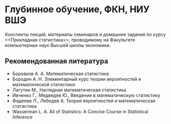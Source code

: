 # Глубинное обучение, ФКН, НИУ ВШЭ

Конспекты лекций, материалы семинаров и домашние задания по курсу <<Прикладная статистика>>, проводимому на Факультете компьютерных наук Высшей школы экономики.

## Рекомендованная литература

- Боровков А. А. Математическая статистика 
- Бородин А. Н. Элементарный курс теории вероятностей и математической статистики
- Лагутин М., Наглядная математическая статистика
- Ивченко Г., Медведев Ю., Введение в математическую статистику
- Фадеева Л., Лебедев А. Теория вероятностей и математическая статистика 
- Wasserman L. A. All of Statistics: A Concise Course in Statistical Inference

